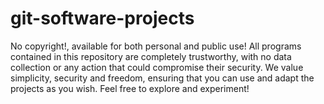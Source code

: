 # git-software-projects
No copyright!, available for both personal and public use!  All programs contained in this repository are completely trustworthy, with no data collection or any action that could compromise their security. We value simplicity, security and freedom, ensuring that you can use and adapt the projects as you wish. Feel free to explore and experiment!
